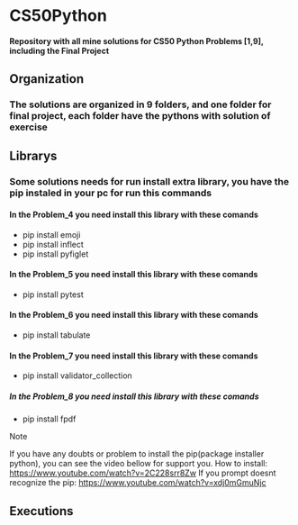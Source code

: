 # CS50Python
#### Repository with all mine solutions for CS50 Python Problems [1,9], including the Final Project
## Organization
### The solutions are organized in 9 folders, and one folder for final project, each folder have the pythons with solution of exercise
## Librarys
### Some solutions needs for run install extra library, you have the pip instaled in your pc for run this commands
#### In the Problem_4 you need install this library with these comands
- pip install emoji
- pip install inflect
- pip install pyfiglet
#### In the Problem_5 you need install this library with these comands
- pip install pytest
#### In the Problem_6 you need install this library with these comands
- pip install tabulate
#### In the Problem_7 you need install this library with these comands
- pip install validator_collection
##### In the Problem_8 you need install this library with these comands
- pip install fpdf
>[!NOTE] 
> If you have any doubts or problem to install the pip(package installer python), you can see the video bellow for support you. How to install: https://www.youtube.com/watch?v=2C228srr8Zw If you prompt doesnt recognize the pip: https://www.youtube.com/watch?v=xdj0mGmuNjc
## Executions 